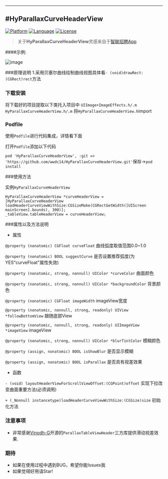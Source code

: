---
#HyParallaxCurveHeaderView
-------------
[![Platform](http://img.shields.io/badge/platform-ios-blue.svg?style=flat
             )](https://developer.apple.com/iphone/index.action)
[![Language](http://img.shields.io/badge/language-ObjC-brightgreen.svg?style=flat)](https://developer.apple.com/Objective-C)
[![License](http://img.shields.io/badge/license-MIT-lightgrey.svg?style=flat)](http://mit-license.org)
> 关于**HyParallaxCurveHeaderView**灵感来自于[智联招聘App]()

####示例:  

![image](https://github.com/wwdc14/HyParallaxCurveHeaderViewDemo/blob/master/HyParallaxCurveHeaderViewDemo/preview.gif)

###原理说明
1.采用贝塞尔曲线绘制曲线视图具体看`- (void)drawRect:(CGRect)rect`方法


### 下载安装
将下载好的项目提取以下类托入项目中
`UIImage+ImageEffects.h/.m`
`HyParallaxCurveHeaderView.h/.m`
将`HyParallaxCurveHeaderView.h`import

### Podfile
使用`Podfile`进行代码集成，详情看下面

打开`Podfile`添加以下代码

`pod 'HyParallaxCurveHeaderView', :git => 'https://github.com/wwdc14/HyParallaxCurveHeaderView.git'`保存->`pod install`

###使用方法

实例`HyParallaxCurveHeaderView`
```obj
HyParallaxCurveHeaderView *curveHeaderView = [HyParallaxCurveHeaderView loadHeaderCurveViewWithSize:CGSizeMake(CGRectGetWidth([UIScreen mainScreen].bounds), 300)];
_tableView.tableHeaderView = curveHeaderView;
```

###属性以及方法说明
* 属性

`@property (nonatomic) CGFloat curveFloat` 曲线弧度取值范围0.0~1.0

`@property (nonatomic) BOOL suggestCurve`  是否设置推荐弧度(为YES"curveFloat"属性失效)

`@property (nonatomic, strong, nonnull) UIColor *curveColor` 曲面颜色

`@property (nonatomic, strong, nonnull) UIColor *backgroundColor` 背景颜色

`@property (nonatomic) CGFloat imageWidth` imageView宽度

`@property (nonatomic, nonnull, strong, readonly) UIView *followBottomView` 跟随底部View

`@property (nonatomic, nonnull, strong, readonly) UIImageView *imageView` imageView

`@property (nonatomic, strong, nonnull) UIColor *blurTintColor` 模糊颜色

`@property (assign, nonatomic) BOOL isShowBlur` 是否显示模糊

`@property (assign, nonatomic) BOOL isParallax` 是否具有视差效果

* 函数

`- (void) layoutHeaderViewForScrollViewOffset:(CGPoint)offset` 实现下拉改变曲面重要方法(必须调用)

`+ (_Nonnull instancetype)loadHeaderCurveViewWithSize:(CGSize)size` 初始化方法

### 注意事项

* 非常感谢[Vinodh-G](https://github.com/Vinodh-G/ParallaxTableViewHeader)开源的`ParallaxTableViewHeader`三方库提供滑动视差效果. 

### 期待
* 如果在使用过程中遇到BUG，希望你能Issues我
* 如果觉得好用请Star!

